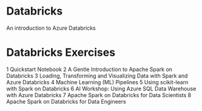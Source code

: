 # Databricks
An introduction to Azure Databricks

#	Databricks Exercises
1	Quickstart Notebook
2	A Gentle Introduction to Apache Spark on Databricks
3	Loading, Transforming and Visualizing Data with Spark and Azure Databricks
4	Machine Learning (ML) Pipelines
5	Using scikit-learn with Spark on Databricks
6	AI Workshop: Using Azure SQL Data Warehouse with Azure Databricks
7	Apache Spark on Databricks for Data Scientists
8	Apache Spark on Databricks for Data Engineers

